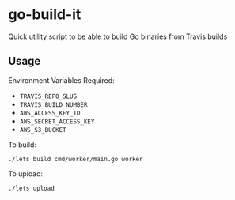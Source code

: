 go-build-it
===========

Quick utility script to be able to build Go binaries from Travis builds

Usage
-----

Environment Variables Required:

* `TRAVIS_REPO_SLUG`
* `TRAVIS_BUILD_NUMBER`
* `AWS_ACCESS_KEY_ID`
* `AWS_SECRET_ACCESS_KEY`
* `AWS_S3_BUCKET`

To build:

```
./lets build cmd/worker/main.go worker
```

To upload:

```
./lets upload
```
